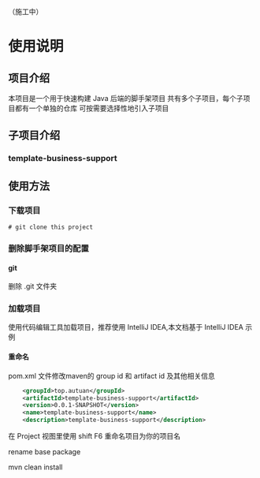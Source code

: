 （施工中）
# 使用说明
## 项目介绍
本项目是一个用于快速构建 Java 后端的脚手架项目
共有多个子项目，每个子项目都有一个单独的仓库
可按需要选择性地引入子项目

## 子项目介绍
### template-business-support


## 使用方法
### 下载项目
```shell
# git clone this project
```
### 删除脚手架项目的配置
#### git
删除 .git 文件夹

### 加载项目
使用代码编辑工具加载项目，推荐使用 IntelliJ IDEA,本文档基于 IntelliJ IDEA 示例

#### 重命名
pom.xml 文件修改maven的 group id 和 artifact id 及其他相关信息
```xml
    <groupId>top.autuan</groupId>
    <artifactId>template-business-support</artifactId>
    <version>0.0.1-SNAPSHOT</version>
    <name>template-business-support</name>
    <description>template-business-support</description>
```

在 Project 视图里使用 shift F6 重命名项目为你的项目名

rename base package

mvn clean install